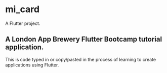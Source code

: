 # mi_card

A Flutter project.

## A London App Brewery Flutter Bootcamp tutorial application.

This is code typed in or copy/pasted in the process of learning to create applications using Flutter.

